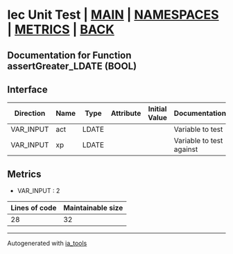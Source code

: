 # Iec Unit Test | [MAIN] | [NAMESPACES] | [METRICS] | [BACK]  

## Documentation for Function assertGreater_LDATE (BOOL)  

## Interface  

| Direction | Name | Type | Attribute | Initial Value | Documentation |
| --------- | ---- | ---- | --------- | ------------- | ------------- |
| VAR_INPUT | act | LDATE |  |  | Variable to test |  
| VAR_INPUT | xp | LDATE |  |  | Variable to test against |  


## Metrics  

- VAR_INPUT : 2

| Lines of code | Maintainable size |
| ------------- | ----------------- |
| 28 | 32 |

---
Autogenerated with [ia_tools](https://github.com/tkucic/ia_tools)  

[MAIN]: ../../../../index.md
[NAMESPACES]: ../../nsList.md
[METRICS]: ../../../metrics.md
[BACK]: ../nsMain.md
